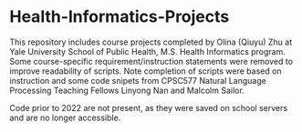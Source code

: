 # Health-Informatics-Projects

This repository includes course projects completed by Olina (Qiuyu) Zhu at Yale University School of Public Health, M.S. Health Informatics program. Some course-specific requirement/instruction statements were removed to improve readability of scripts. Note completion of scripts were based on instruction and some code snipets from CPSC577 Natural Language Processing Teaching Fellows Linyong Nan and Malcolm Sailor. 

Code prior to 2022 are not present, as they were saved on school servers and are no longer accessible. 

